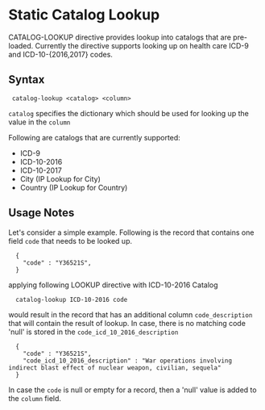 # Static Catalog Lookup

CATALOG-LOOKUP directive provides lookup into catalogs that are pre-loaded. Currently the directive supports
looking up on health care ICD-9 and ICD-10-{2016,2017} codes.

## Syntax

```
 catalog-lookup <catalog> <column>
```

```catalog``` specifies the dictionary which should be used for looking up the value in the ```column```

Following are catalogs that are currently supported:

* ICD-9
* ICD-10-2016
* ICD-10-2017
* City (IP Lookup for City)
* Country (IP Lookup for Country)

## Usage Notes

Let's consider a simple example. Following is the record that contains
one field ```code``` that needs to be looked up.

```
  {
    "code" : "Y36521S",
  }
```

applying following LOOKUP directive with ICD-10-2016 Catalog

```
  catalog-lookup ICD-10-2016 code
```

would result in the record that has an additional column ```code_description```
that will contain the result of lookup. In case, there is no matching code 'null' is stored
in the ```code_icd_10_2016_description```

```
  {
    "code" : "Y36521S",
    "code_icd_10_2016_description" : "War operations involving indirect blast effect of nuclear weapon, civilian, sequela"
  }
```

In case the ```code``` is null or empty for a record, then a 'null' value is added to the ```column``` field.